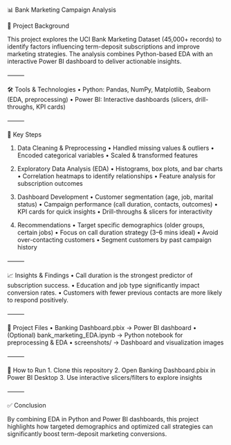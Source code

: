 📊 Bank Marketing Campaign Analysis

📌 Project Background

This project explores the UCI Bank Marketing Dataset (45,000+ records) to identify factors influencing term-deposit subscriptions and improve marketing strategies.
The analysis combines Python-based EDA with an interactive Power BI dashboard to deliver actionable insights.

⸻

🛠 Tools & Technologies
	•	Python: Pandas, NumPy, Matplotlib, Seaborn (EDA, preprocessing)
	•	Power BI: Interactive dashboards (slicers, drill-throughs, KPI cards)

⸻

🔑 Key Steps

1. Data Cleaning & Preprocessing
	•	Handled missing values & outliers
	•	Encoded categorical variables
	•	Scaled & transformed features

2. Exploratory Data Analysis (EDA)
	•	Histograms, box plots, and bar charts
	•	Correlation heatmaps to identify relationships
	•	Feature analysis for subscription outcomes

3. Dashboard Development
	•	Customer segmentation (age, job, marital status)
	•	Campaign performance (call duration, contacts, outcomes)
	•	KPI cards for quick insights
	•	Drill-throughs & slicers for interactivity

4. Recommendations
	•	Target specific demographics (older groups, certain jobs)
	•	Focus on call duration strategy (3–6 mins ideal)
	•	Avoid over-contacting customers
	•	Segment customers by past campaign history

⸻

📈 Insights & Findings
	•	Call duration is the strongest predictor of subscription success.
	•	Education and job type significantly impact conversion rates.
	•	Customers with fewer previous contacts are more likely to respond positively.

⸻

📂 Project Files
	•	Banking Dashboard.pbix → Power BI dashboard
	•	(Optional) bank_marketing_EDA.ipynb → Python notebook for preprocessing & EDA
	•	screenshots/ → Dashboard and visualization images

⸻

🚀 How to Run
	1.	Clone this repository
	2.	Open Banking Dashboard.pbix in Power BI Desktop
	3.	Use interactive slicers/filters to explore insights

⸻

✅ Conclusion

By combining EDA in Python and Power BI dashboards, this project highlights how targeted demographics and optimized call strategies can significantly boost term-deposit marketing conversions.
